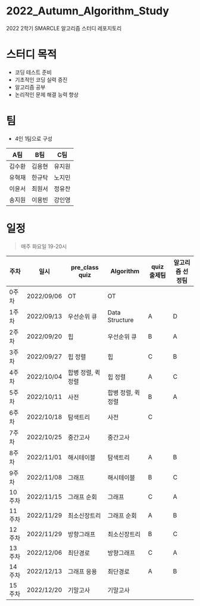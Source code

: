 # 2022_Autumn_Algorithm_Study

2022 2학기 SMARCLE 알고리즘 스터디 레포지토리

# 스터디 목적

- 코딩 테스트 준비
- 기초적인 코딩 실력 증진
- 알고리즘 공부
- 논리적인 문제 해결 능력 향상

# 팀

- 4인 1팀으로 구성

| A팀 | B팀 | C팀  | 
|:---:|:---:|:---:|
|김수환|김용현|유지원|
|유혁재|한규탁|노지민|
|이윤서|최원서|정유찬|   
|송지원|이용빈|강인영|
  


# 일정

> 매주 화요일 19-20시

| 주차  | 일시 | pre_class quiz                 | Algorithm               | quiz 출제팀 | 알고리즘 선정팀
|--------|------------|--------------------|--------------------|---|---|
| 0주차  | 2022/09/06 | OT                 | OT                 |   |   |
| 1주차  | 2022/09/13 | 우선순위 큐        | Data Structure     | A  | D |
| 2주차  | 2022/09/20 | 힙                 | 우선순위 큐        | B  | A  |
| 3주차  | 2022/09/27 | 힙 정렬            | 힙                 | C  | B  |
| 4주차  | 2022/10/04 | 합병 정렬, 퀵 정렬 | 힙 정렬            | A  | C  |
| 5주차  | 2022/10/11 | 사전               | 합병 정렬, 퀵 정렬 | B  | A |
| 6주차  | 2022/10/18 | 탐색트리           | 사전               | C  |   |
| 7주차  | 2022/10/25 | 중간고사           | 중간고사           |   |  |
| 8주차  | 2022/11/01 | 해시테이블         | 탐색트리           | A  | B |
| 9주차  | 2022/11/08 | 그래프             | 해시테이블         | B  | C  |
| 10주차 | 2022/11/15 | 그래프 순회        | 그래프             | C  | A  |
| 11주차 | 2022/11/29 | 최소신장트리       | 그래프 순회        | A  | B  |
| 12주차 | 2022/11/29 | 방향그래프         | 최소신장트리       | B  | C  |
| 13주차 | 2022/12/06 | 최단경로           | 방향그래프         | C  | A  |
| 14주차 | 2022/12/13 | 그래프 응용        | 최단경로           | A  | B  |
| 15주차 | 2022/12/20 | 기말고사           | 기말고사           |   |   |
